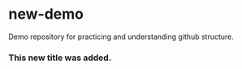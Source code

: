 # new-demo
Demo repository for practicing and understanding github structure.

### This new title was added.
